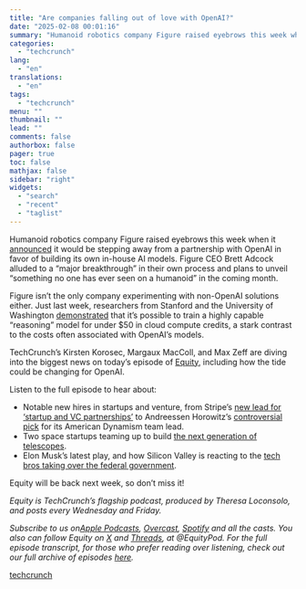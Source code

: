 ```yaml
---
title: "Are companies falling out of love with OpenAI?"
date: "2025-02-08 00:01:16"
summary: "Humanoid robotics company Figure raised eyebrows this week when it announced it would be stepping away from a partnership with OpenAI in favor of building its own in-house AI models. Figure CEO Brett Adcock alluded to a “major breakthrough” in their own process and plans to unveil “something no one..."
categories:
  - "techcrunch"
lang:
  - "en"
translations:
  - "en"
tags:
  - "techcrunch"
menu: ""
thumbnail: ""
lead: ""
comments: false
authorbox: false
pager: true
toc: false
mathjax: false
sidebar: "right"
widgets:
  - "search"
  - "recent"
  - "taglist"
---
```


Humanoid robotics company Figure raised eyebrows this week when it [announced](https://techcrunch.com/2025/02/04/figure-drops-openai-in-favor-of-in-house-models/) it would be stepping away from a partnership with OpenAI in favor of building its own in-house AI models. Figure CEO Brett Adcock alluded to a “major breakthrough” in their own process and plans to unveil “something no one has ever seen on a humanoid” in the coming month.

Figure isn’t the only company experimenting with non-OpenAI solutions either. Just last week, researchers from Stanford and the University of Washington [demonstrated](https://techcrunch.com/2025/02/05/researchers-created-an-open-rival-to-openais-o1-reasoning-model-for-under-50/) that it’s possible to train a highly capable “reasoning” model for under $50 in cloud compute credits, a stark contrast to the costs often associated with OpenAI’s models.

TechCrunch’s Kirsten Korosec, Margaux MacColl, and Max Zeff are diving into the biggest news on today’s episode of [Equity](https://techcrunch.com/podcasts/equity/), including how the tide could be changing for OpenAI.

Listen to the full episode to hear about:

* Notable new hires in startups and venture, from Stripe’s [new lead for ‘startup and VC partnerships’](https://techcrunch.com/2025/02/03/stripe-brings-aboard-new-head-of-startup-and-vc-partnerships/) to Andreessen Horowitz’s [controversial pick](https://www.nytimes.com/2025/02/04/nyregion/daniel-penny-hired-andreessen-horowitz.html) for its American Dynamism team lead.
* Two space startups teaming up to build [the next generation of telescopes](https://techcrunch.com/2025/02/04/two-space-startups-have-merged-to-create-the-next-generation-of-telescopes/).
* Elon Musk’s latest play, and how Silicon Valley is reacting to the [tech bros taking over the federal government](https://news.yahoo.com/news/elon-musk-peter-thiel-aligned-150849533.html?fr=sycsrp_catchall#:~:text=The%20United%20States%20federal%20government%20has%20been%20infiltrated,some%20of%20the%20most%20sensitive%20U.S.%20government%20data.).

Equity will be back next week, so don’t miss it!

*Equity is TechCrunch’s flagship podcast, produced by Theresa Loconsolo, and posts every Wednesday and Friday.*

*Subscribe to us on*[*Apple Podcasts*](https://itunes.apple.com/us/podcast/id1215439780)*,* [*Overcast*](https://overcast.fm/itunes1215439780/equity)*,* [*Spotify*](https://open.spotify.com/show/5IEYLip3eDppcOmy5DmphC?si=rZDFHv2sQUul_g94iCRgpQ) *and all the casts. You also can follow Equity on* [*X*](https://twitter.com/EquityPod) *and* [*Threads*](https://www.threads.net/@equitypod)*, at @EquityPod. For the full episode transcript, for those who prefer reading over listening, check out our full archive of episodes* [*here*](https://techcrunch.com/podcasts/equity/)*.*

[techcrunch](https://techcrunch.com/podcast/are-companies-falling-out-of-love-with-openai/)
